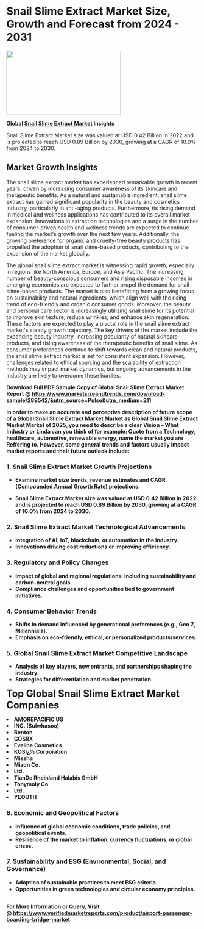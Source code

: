 <H1>Snail Slime Extract Market Size, Growth and Forecast from 2024 - 2031</H1><img class="aligncenter size-medium wp-image-584254" src="https://thirdeyenews.in/wp-content/uploads/2024/09/Global-Market-Research-300x168.jpeg" alt="" width="300" height="168" /><p><strong>Global&nbsp;<a href="https://www.marketsizeandtrends.com/download-sample/289542/&amp;utm_source=Pulse&amp;utm_medium=211">Snail Slime Extract Market</a> Insights</strong></p><p>Snail Slime Extract Market size was valued at USD 0.42 Billion in 2022 and is projected to reach USD 0.89 Billion by 2030, growing at a CAGR of 10.0% from 2024 to 2030.</p><p><h2>Market Growth Insights</h2> <p>The snail slime extract market has experienced remarkable growth in recent years, driven by increasing consumer awareness of its skincare and therapeutic benefits. As a natural and sustainable ingredient, snail slime extract has gained significant popularity in the beauty and cosmetics industry, particularly in anti-aging products. Furthermore, its rising demand in medical and wellness applications has contributed to its overall market expansion. Innovations in extraction technologies and a surge in the number of consumer-driven health and wellness trends are expected to continue fueling the market's growth over the next few years. Additionally, the growing preference for organic and cruelty-free beauty products has propelled the adoption of snail slime-based products, contributing to the expansion of the market globally.</p> <p><strong></strong></p> <p>The global snail slime extract market is witnessing rapid growth, especially in regions like North America, Europe, and Asia Pacific. The increasing number of beauty-conscious consumers and rising disposable incomes in emerging economies are expected to further propel the demand for snail slime-based products. The market is also benefitting from a growing focus on sustainability and natural ingredients, which align well with the rising trend of eco-friendly and organic consumer goods. Moreover, the beauty and personal care sector is increasingly utilizing snail slime for its potential to improve skin texture, reduce wrinkles, and enhance skin regeneration. These factors are expected to play a pivotal role in the snail slime extract market's steady growth trajectory. The key drivers of the market include the expanding beauty industry, increasing popularity of natural skincare products, and rising awareness of the therapeutic benefits of snail slime. As consumer preferences continue to shift towards clean and natural products, the snail slime extract market is set for consistent expansion. However, challenges related to ethical sourcing and the scalability of extraction methods may impact market dynamics, but ongoing advancements in the industry are likely to overcome these hurdles. <p><strong></p><p><span class=""><strong>Download Full PDF Sample Copy of Global Snail Slime Extract Market Report</strong> @ <a href="https://www.marketsizeandtrends.com/download-sample/289542/&amp;utm_source=Pulse&amp;utm_medium=211" target="_blank">https://www.marketsizeandtrends.com/download-sample/289542/&amp;utm_source=Pulse&amp;utm_medium=211</a></span></p><p>In order to make an accurate and perceptive description of future scope of a Global&nbsp;Snail Slime Extract Market Market as Global&nbsp;Snail Slime Extract Market Market of 2025, you need to describe a clear Vision &ndash; What Industry or Linda can you think of for example: Quote from a Technology, healthcare, automotive, renewable energy, name the market you are Reffering to. However, some general trends and factors usually impact market reports and their future outlook include:</p><h3>1.&nbsp;<strong>Snail Slime Extract Market Growth Projections</strong></h3><ul><li>Examine market size trends, revenue estimates and CAGR (Compounded Annual Growth Rate) projections.</li><li><p>Snail Slime Extract Market size was valued at USD 0.42 Billion in 2022 and is projected to reach USD 0.89 Billion by 2030, growing at a CAGR of 10.0% from 2024 to 2030.</p></li></ul><h3>2.&nbsp;<strong>Snail Slime Extract Market Technological Advancements</strong></h3><ul><li>Integration of AI, IoT, blockchain, or automation in the industry.</li><li>Innovations driving cost reductions or improving efficiency.</li></ul><h3>3.&nbsp;<strong>Regulatory and Policy Changes</strong></h3><ul><li>Impact of global and regional regulations, including sustainability and carbon-neutral goals.</li><li>Compliance challenges and opportunities tied to government initiatives.</li></ul><h3>4.&nbsp;<strong>Consumer Behavior Trends</strong></h3><ul><li>Shifts in demand influenced by generational preferences (e.g., Gen Z, Millennials).</li><li>Emphasis on eco-friendly, ethical, or personalized products/services.</li></ul><h3>5.&nbsp;<strong>Global Snail Slime Extract Market Competitive Landscape</strong></h3><ul><li>Analysis of key players, new entrants, and partnerships shaping the industry.</li><li>Strategies for differentiation and market penetration.</li></ul><p data-pm-slice="1 1 []"><span style="color: inherit; font-family: inherit; font-size: 25px;">Top Global Snail Slime Extract Market Companies</span></p><div class="" data-test-id=""><p><li>AMOREPACIFIC US</li><li> INC. (Sulwhasoo)</li><li> Benton</li><li> COSRX</li><li> Eveline Cosmetics</li><li> KOSï¿½ Corporation</li><li> Missha</li><li> Mizon Co.</li><li> Ltd.</li><li> TianDe Rheinland Halabis GmbH</li><li> Tonymoly Co.</li><li> Ltd.</li><li> YEOUTH</li></p></div><h3>6.&nbsp;<strong>Economic and Geopolitical Factors</strong></h3><ul><li>Influence of global economic conditions, trade policies, and geopolitical events.</li><li>Resilience of the market to inflation, currency fluctuations, or global crises.</li></ul><h3>7.&nbsp;<strong>Sustainability and ESG (Environmental, Social, and Governance)</strong></h3><ul><li>Adoption of sustainable practices to meet ESG criteria.</li><li>Opportunities in green technologies and circular economy principles.</li></ul><h2><strong style="font-size: 14px;">For More Information or Query, Visit @&nbsp;</strong><a style="background-color: #ffffff; font-size: 14px;" href="https://www.marketsizeandtrends.com/report/snail-slime-extract-market/" target="_blank">https://www.verifiedmarketreports.com/product/airport-passenger-boarding-bridge-market</a></h2>
